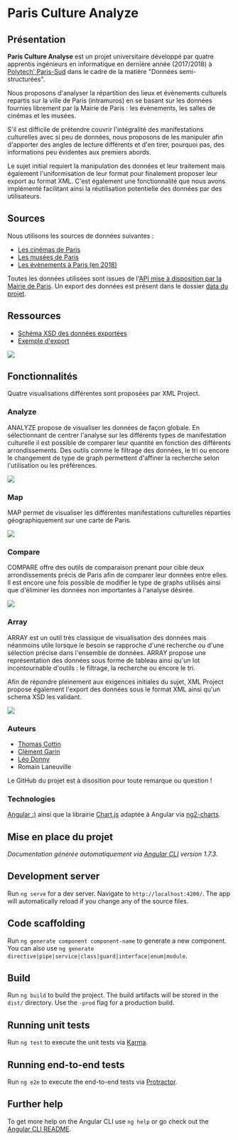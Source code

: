 # Paris Culture Analyze

## Présentation

**Paris Culture Analyse** est un projet universitaire développé par quatre apprentis ingénieurs en informatique en dernière année (2017/2018) à [Polytech' Paris-Sud](http://www.polytech.u-psud.fr/fr/index.html) dans le cadre de la matière "Données semi-structurées".

Nous proposons d'analyser la répartition des lieux et évènements culturels repartis sur la ville de Paris (intramuros) en se basant sur les données fournies librement par la Mairie de Paris : les évènements, les salles de cinémas et les musées.

S'il est difficile de prétendre couvrir l'intégralité des manifestations culturelles avec si peu de données, nous proposons de les manipuler afin d'apporter des angles de lecture différents et d'en tirer, pourquoi pas, des informations peu évidentes aux premiers abords.

Le sujet initial requiert la manipulation des données et leur traitement mais également l'uniformisation de leur format pour finalement proposer leur export au format XML. C'est également une fonctionnalité que nous avons implémenté facilitant ainsi la réutilisation potentielle des données par des utilisateurs.

## Sources

Nous utilisons les sources de données suivantes :

*   [Les cinémas de Paris](https://opendata.paris.fr/explore/dataset/cinemas-a-paris/)
*   [Les musées de Paris](https://opendata.paris.fr/explore/dataset/liste-musees-de-france-a-paris/information/)
*   [Les évènements à Paris (en 2018)](https://opendata.paris.fr/explore/dataset/evenements-a-paris/information)

Toutes les données utilisées sont issues de l'[API mise à disposition par la Mairie de Paris](https://opendata.paris.fr/). Un export des données est présent dans le dossier [data du projet](https://github.com/MielPoPSCrew/ParisCultureAnalyze/tree/dev/src/data).

## Ressources

* [Schéma XSD des données exportées](https://github.com/MielPoPSCrew/ParisCultureAnalyze/blob/dev/src/assets/xsd/paris-culture-analyse.xsd)
* [Exemple d'export](https://github.com/MielPoPSCrew/ParisCultureAnalyze/blob/dev/src/examples/XML_ParisCultureAnalyse1526635464391.xml)

![](https://i.imgur.com/KqFGoQe.png)

## Fonctionnalités

Quatre visualisations différentes sont proposées par XML Project.

### Analyze

ANALYZE propose de visualiser les données de façon globale. En sélectionnant de centrer l'analyse sur les différents types de manifestation culturelle il est possible de comparer leur quantité en fonction des différents arrondissements. Des outils comme le filtrage des données, le tri ou encore le changement de type de graph permettent d'affiner la recherche selon l'utilisation ou les préférences.

![](https://i.imgur.com/1oo6qfG.png)

### Map

MAP permet de visualiser les différentes manifestations culturelles réparties géographiquement sur une carte de Paris.

![](https://i.imgur.com/8S8JPeK.jpg)

### Compare

COMPARE offre des outils de comparaison prenant pour cible deux arrondissements précis de Paris afin de comparer leur données entre elles. Il est encore une fois possible de modifier le type de graphs utilisés ainsi que d'éliminer les données non importantes à l'analyse désirée.

![](https://i.imgur.com/0CmmTr7.png)

### Array

ARRAY est un outil très classique de visualisation des données mais néanmoins utile lorsque le besoin se rapproche d'une recherche ou d'une sélection précise dans l'ensemble de données. ARRAY propose une représentation des données sous forme de tableau ainsi qu'un lot incontournable d'outils : le filtrage, la recherche ou encore le tri.

Afin de répondre pleinement aux exigences initiales du sujet, XML Project propose également l'export des données sous le format XML ainsi qu'un schema XSD les validant.

![](https://i.imgur.com/ftqVdgo.png)

### Auteurs

*   [Thomas Cottin](https://twitter.com/ThomasCottin)
*   [Clément Garin](https://twitter.com/omnisnash)
*   [Léo Donny](https://twitter.com/LeoDonny_)
*   Romain Laneuville

Le GitHub du projet est à disosition pour toute remarque ou question !

### Technologies

[Angular :)](https://angular.io/) ainsi que la librairie [Chart.js](https://www.chartjs.org/) adaptée à Angular via [ng2-charts](https://valor-software.com/ng2-charts/).

## Mise en place du projet

_Documentation générée automatiquement via [Angular CLI](https://github.com/angular/angular-cli) version 1.7.3._

## Development server

Run `ng serve` for a dev server. Navigate to `http://localhost:4200/`. The app will automatically reload if you change any of the source files.

## Code scaffolding

Run `ng generate component component-name` to generate a new component. You can also use `ng generate directive|pipe|service|class|guard|interface|enum|module`.

## Build

Run `ng build` to build the project. The build artifacts will be stored in the `dist/` directory. Use the `-prod` flag for a production build.

## Running unit tests

Run `ng test` to execute the unit tests via [Karma](https://karma-runner.github.io).

## Running end-to-end tests

Run `ng e2e` to execute the end-to-end tests via [Protractor](http://www.protractortest.org/).

## Further help

To get more help on the Angular CLI use `ng help` or go check out the [Angular CLI README](https://github.com/angular/angular-cli/blob/master/README.md).
